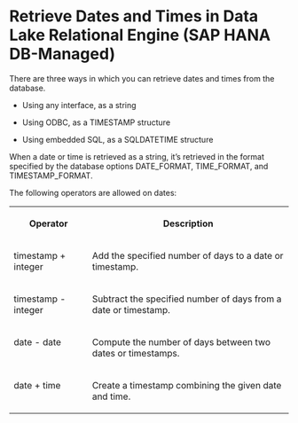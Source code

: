 <!-- loiofabeab666bbe4357b605cd2037e60504 -->

# Retrieve Dates and Times in Data Lake Relational Engine \(SAP HANA DB-Managed\)

There are three ways in which you can retrieve dates and times from the database.



-   Using any interface, as a string

-   Using ODBC, as a TIMESTAMP structure

-   Using embedded SQL, as a SQLDATETIME structure


When a date or time is retrieved as a string, it’s retrieved in the format specified by the database options DATE\_FORMAT, TIME\_FORMAT, and TIMESTAMP\_FORMAT.

The following operators are allowed on dates:


<table>
<tr>
<th valign="top" rowspan="1">

Operator

</th>
<th valign="top" rowspan="1">

Description

</th>
</tr>
<tr>
<td valign="top" rowspan="1">

timestamp + integer

</td>
<td valign="top" rowspan="1">

Add the specified number of days to a date or timestamp.

</td>
</tr>
<tr>
<td valign="top" rowspan="1">

timestamp - integer

</td>
<td valign="top" rowspan="1">

Subtract the specified number of days from a date or timestamp.

</td>
</tr>
<tr>
<td valign="top" rowspan="1">

date - date

</td>
<td valign="top" rowspan="1">

Compute the number of days between two dates or timestamps.

</td>
</tr>
<tr>
<td valign="top" rowspan="1">

date + time

</td>
<td valign="top" rowspan="1">

Create a timestamp combining the given date and time.

</td>
</tr>
</table>

